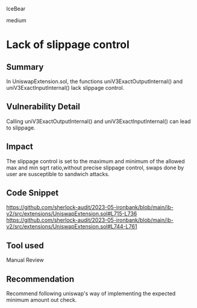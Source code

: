 IceBear

medium

# Lack of slippage control

## Summary
In UniswapExtension.sol, the functions uniV3ExactOutputInternal() and uniV3ExactInputInternal() lack slippage control.
## Vulnerability Detail
Calling uniV3ExactOutputInternal() and uniV3ExactInputInternal() can lead to slippage.
## Impact
The slippage control is set to the maximum and minimum of the allowed max and min sqrt ratio,without precise slippage control, swaps done by user are susceptible to sandwich attacks.
## Code Snippet
https://github.com/sherlock-audit/2023-05-ironbank/blob/main/ib-v2/src/extensions/UniswapExtension.sol#L715-L736
https://github.com/sherlock-audit/2023-05-ironbank/blob/main/ib-v2/src/extensions/UniswapExtension.sol#L744-L761
## Tool used

Manual Review

## Recommendation
Recommend following uniswap's way of implementing the expected minimum amount out check.